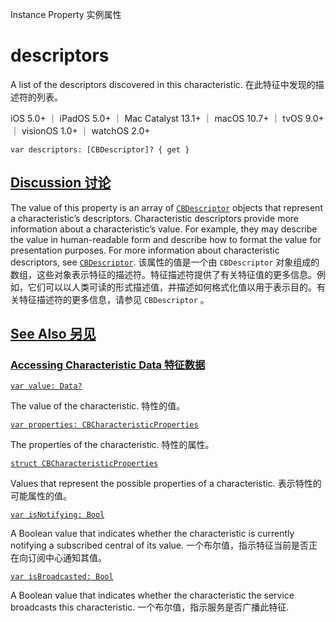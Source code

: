Instance Property 实例属性

# descriptors 

A list of the descriptors discovered in this characteristic.
在此特征中发现的描述符的列表。

iOS 5.0+ ｜ iPadOS 5.0+ ｜ Mac Catalyst 13.1+ ｜ macOS 10.7+ ｜ tvOS 9.0+ ｜ visionOS 1.0+ ｜ watchOS 2.0+ 

```
var descriptors: [CBDescriptor]? { get }
```



## [Discussion 讨论](https://developer.apple.com/documentation/corebluetooth/cbcharacteristic/descriptors#Discussion)

The value of this property is an array of [`CBDescriptor`](https://developer.apple.com/documentation/corebluetooth/cbdescriptor) objects that represent a characteristic’s descriptors. Characteristic descriptors provide more information about a characteristic’s value. For example, they may describe the value in human-readable form and describe how to format the value for presentation purposes. For more information about characteristic descriptors, see [`CBDescriptor`](https://developer.apple.com/documentation/corebluetooth/cbdescriptor).
该属性的值是一个由 `CBDescriptor` 对象组成的数组，这些对象表示特征的描述符。特征描述符提供了有关特征值的更多信息。例如，它们可以以人类可读的形式描述值，并描述如何格式化值以用于表示目的。有关特征描述符的更多信息，请参见 `CBDescriptor` 。



## [See Also 另见](https://developer.apple.com/documentation/corebluetooth/cbcharacteristic/descriptors#see-also)

### [Accessing Characteristic Data 特征数据](https://developer.apple.com/documentation/corebluetooth/cbcharacteristic/descriptors#Accessing-Characteristic-Data)

[`var value: Data?`](https://developer.apple.com/documentation/corebluetooth/cbcharacteristic/value)

The value of the characteristic.
特性的值。

[`var properties: CBCharacteristicProperties`](https://developer.apple.com/documentation/corebluetooth/cbcharacteristic/properties)

The properties of the characteristic.
特性的属性。

[`struct CBCharacteristicProperties`](https://developer.apple.com/documentation/corebluetooth/cbcharacteristicproperties)

Values that represent the possible properties of a characteristic.
表示特性的可能属性的值。

[`var isNotifying: Bool`](https://developer.apple.com/documentation/corebluetooth/cbcharacteristic/isnotifying)

A Boolean value that indicates whether the characteristic is currently notifying a subscribed central of its value.
一个布尔值，指示特征当前是否正在向订阅中心通知其值。

[`var isBroadcasted: Bool`](https://developer.apple.com/documentation/corebluetooth/cbcharacteristic/isbroadcasted)

A Boolean value that indicates whether the characteristic the service broadcasts this characteristic.
一个布尔值，指示服务是否广播此特征.
